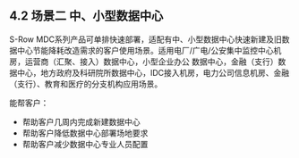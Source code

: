## **4.2	场景二 中、小型数据中心**
S-Row MDC系列产品可单排快速部署，适配有中、小型数据中心快速新建及旧数据中心节能降耗改造需求的客户使用场景。适用电厂/广电/公安集中监控中心机房，运营商（汇聚、接入）数据中心，小型企业办公
数据中心，金融（支行）数据中心，地方政府及科研院所数据中心，IDC接入机房，电力公司信息机房、金融（支行）、教育和医疗的分支机构应用场景。

能帮客户：
- 帮助客户几周内完成新建数据中心
- 帮助客户降低数据中心部署场地要求
- 帮助客户减少数据中心专业人员配置

